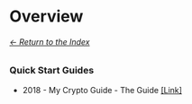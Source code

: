 # Overview

###### [<- Return to the Index](/README.md)

### Quick Start Guides

* 2018 - My Crypto Guide - The Guide [[Link]](https://mycrypto.guide/)
